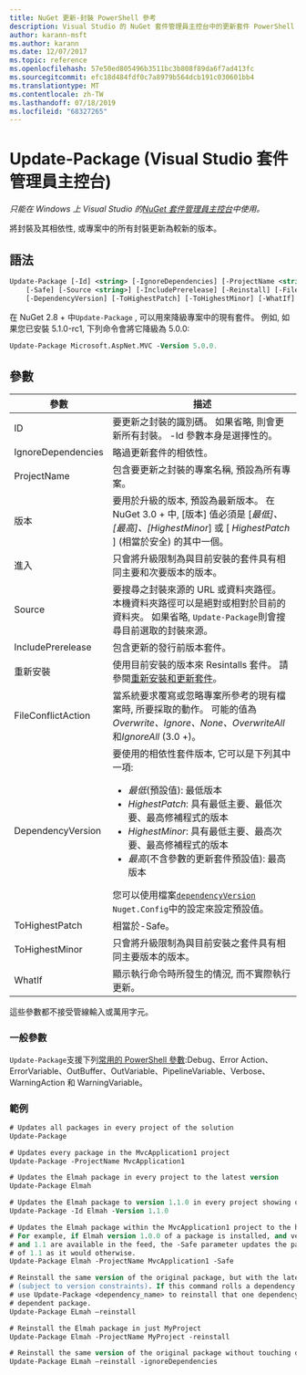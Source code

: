```yaml
---
title: NuGet 更新-封裝 PowerShell 參考
description: Visual Studio 的 NuGet 套件管理員主控台中的更新套件 PowerShell 命令參考。
author: karann-msft
ms.author: karann
ms.date: 12/07/2017
ms.topic: reference
ms.openlocfilehash: 57e50ed805496b3511bc3b808f89da6f7ad413fc
ms.sourcegitcommit: efc18d484fdf0c7a8979b564dcb191c030601bb4
ms.translationtype: MT
ms.contentlocale: zh-TW
ms.lasthandoff: 07/18/2019
ms.locfileid: "68327265"
---
```

# <a name="update-package-package-manager-console-in-visual-studio"></a>Update-Package (Visual Studio 套件管理員主控台)

*只能在 Windows 上 Visual Studio 的[NuGet 套件管理員主控台](../../consume-packages/install-use-packages-powershell.md)中使用。*

將封裝及其相依性, 或專案中的所有封裝更新為較新的版本。

## <a name="syntax"></a>語法

```ps
Update-Package [-Id] <string> [-IgnoreDependencies] [-ProjectName <string>] [-Version <string>]
    [-Safe] [-Source <string>] [-IncludePrerelease] [-Reinstall] [-FileConflictAction]
    [-DependencyVersion] [-ToHighestPatch] [-ToHighestMinor] [-WhatIf] [<CommonParameters>]
```

在 NuGet 2.8 + 中`Update-Package` , 可以用來降級專案中的現有套件。 例如, 如果您已安裝 5.1.0-rc1, 下列命令會將它降級為 5.0.0:

```ps
Update-Package Microsoft.AspNet.MVC -Version 5.0.0.
```

## <a name="parameters"></a>參數

|  參數 | 描述 |
| --- | --- |
| ID | 要更新之封裝的識別碼。 如果省略, 則會更新所有封裝。 -Id 參數本身是選擇性的。 |
| IgnoreDependencies | 略過更新套件的相依性。 |
| ProjectName | 包含要更新之封裝的專案名稱, 預設為所有專案。 |
| 版本 | 要用於升級的版本, 預設為最新版本。 在 NuGet 3.0 + 中, [版本] 值必須是 [*最低]、[最高]、[HighestMinor*] 或 [ *HighestPatch* ] (相當於安全) 的其中一個。 |
| 進入 | 只會將升級限制為與目前安裝的套件具有相同主要和次要版本的版本。 |
| Source | 要搜尋之封裝來源的 URL 或資料夾路徑。 本機資料夾路徑可以是絕對或相對於目前的資料夾。 如果省略, `Update-Package`則會搜尋目前選取的封裝來源。 |
| IncludePrerelease | 包含更新的發行前版本套件。 |
| 重新安裝 | 使用目前安裝的版本來 Resintalls 套件。 請參閱[重新安裝和更新套件](../../consume-packages/reinstalling-and-updating-packages.md)。 |
| FileConflictAction | 當系統要求覆寫或忽略專案所參考的現有檔案時, 所要採取的動作。 可能的值為*Overwrite、Ignore、None、OverwriteAll*和*IgnoreAll* (3.0 +)。 |
| DependencyVersion | 要使用的相依性套件版本, 它可以是下列其中一項:<br/><ul><li>*最低*(預設值): 最低版本</li><li>*HighestPatch*: 具有最低主要、最低次要、最高修補程式的版本</li><li>*HighestMinor*: 具有最低主要、最高次要、最高修補程式的版本</li><li>*最高*(不含參數的更新套件預設值): 最高版本</li></ul>您可以使用檔案[`dependencyVersion`](../nuget-config-file.md#config-section) `Nuget.Config`中的設定來設定預設值。 |
| ToHighestPatch | 相當於-Safe。 |
| ToHighestMinor | 只會將升級限制為與目前安裝之套件具有相同主要版本的版本。 |
| WhatIf | 顯示執行命令時所發生的情況, 而不實際執行更新。 |

這些參數都不接受管線輸入或萬用字元。

### <a name="common-parameters"></a>一般參數

`Update-Package`支援下列[常用的 PowerShell 參數](http://go.microsoft.com/fwlink/?LinkID=113216):Debug、Error Action、ErrorVariable、OutBuffer、OutVariable、PipelineVariable、Verbose、WarningAction 和 WarningVariable。

### <a name="examples"></a>範例

```ps
# Updates all packages in every project of the solution
Update-Package

# Updates every package in the MvcApplication1 project
Update-Package -ProjectName MvcApplication1

# Updates the Elmah package in every project to the latest version
Update-Package Elmah

# Updates the Elmah package to version 1.1.0 in every project showing optional -Id usage
Update-Package -Id Elmah -Version 1.1.0

# Updates the Elmah package within the MvcApplication1 project to the highest "safe" version.
# For example, if Elmah version 1.0.0 of a package is installed, and versions 1.0.1, 1.0.2,
# and 1.1 are available in the feed, the -Safe parameter updates the package to 1.0.2 instead
# of 1.1 as it would otherwise.
Update-Package Elmah -ProjectName MvcApplication1 -Safe

# Reinstall the same version of the original package, but with the latest version of dependencies
# (subject to version constraints). If this command rolls a dependency back to an earlier version,
# use Update-Package <dependency_name> to reinstall that one dependency without affecting the
# dependent package.
Update-Package ELmah –reinstall 

# Reinstall the Elmah package in just MyProject
Update-Package Elmah -ProjectName MyProject -reinstall

# Reinstall the same version of the original package without touching dependencies.
Update-Package ELmah –reinstall -ignoreDependencies
```
